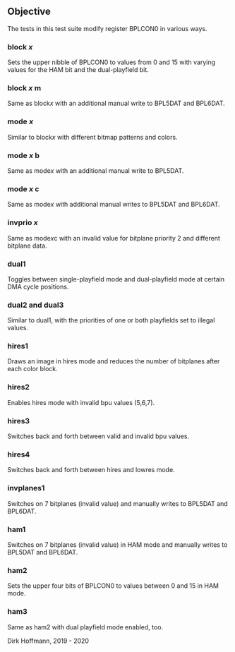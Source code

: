## Objective

The tests in this test suite modify register BPLCON0 in various ways.

### block *x*

Sets the upper nibble of BPLCON0 to values from 0 and 15 with varying values for the HAM bit and the dual-playfield bit. 

### block *x* m

Same as block*x* with an additional manual write to BPL5DAT and BPL6DAT.

### mode *x*

Similar to block*x* with different bitmap patterns and colors.

### mode *x* b

Same as mode*x* with an additional manual write to BPL5DAT.

### mode *x* c

Same as mode*x* with additional manual writes to BPL5DAT and BPL6DAT.

### invprio *x*

Same as mode*x*c with an invalid value for bitplane priority 2 and different bitplane data.

### dual1

Toggles between single-playfield mode and dual-playfield mode at certain DMA cycle positions. 

### dual2 and dual3

Similar to dual1, with the priorities of one or both playfields set to illegal values. 

### hires1

Draws an image in hires mode and reduces the number of bitplanes after each color block.

### hires2

Enables hires mode with invalid bpu values (5,6,7).

### hires3 

Switches back and forth between valid and invalid bpu values.

### hires4 

Switches back and forth between hires and lowres mode.

### invplanes1

Switches on 7 bitplanes (invalid value) and manually writes to BPL5DAT and BPL6DAT.

### ham1

Switches on 7 bitplanes (invalid value) in HAM mode and manually writes to BPL5DAT and BPL6DAT.

### ham2 

Sets the upper four bits of BPLCON0 to values between 0 and 15 in HAM mode.

### ham3 

Same as ham2 with dual playfield mode enabled, too.


Dirk Hoffmann, 2019 - 2020

